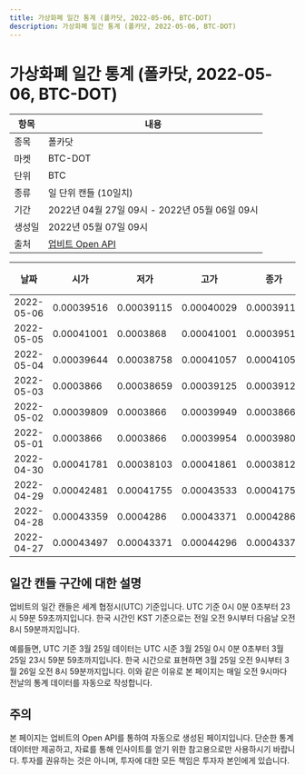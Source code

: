 ```yaml
---
title: 가상화폐 일간 통계 (폴카닷, 2022-05-06, BTC-DOT)
description: 가상화폐 일간 통계 (폴카닷, 2022-05-06, BTC-DOT)
---
```



가상화폐 일간 통계 (폴카닷, 2022-05-06, BTC-DOT)
===

|항목|내용|
|--|--|
|종목|폴카닷|
|마켓|BTC-DOT|
|단위|BTC|
|종류|일 단위 캔들 (10일치)|
|기간|2022년 04월 27일 09시 - 2022년 05월 06일 09시|
|생성일|2022년 05월 07일 09시|
|출처|[업비트 Open API](https://docs.upbit.com)|


|날짜|시가|저가|고가|종가|비고|
|--|--|--|--|--|--|
|2022-05-06|0.00039516|0.00039115|0.00040029|0.00039115|    |
|2022-05-05|0.00041001|0.0003868|0.00041001|0.00039519|    |
|2022-05-04|0.00039644|0.00038758|0.00041057|0.00041057|    |
|2022-05-03|0.0003866|0.00038659|0.00039125|0.00039125|    |
|2022-05-02|0.00039809|0.0003866|0.00039949|0.0003866|    |
|2022-05-01|0.0003866|0.0003866|0.00039954|0.00039809|    |
|2022-04-30|0.00041781|0.00038103|0.00041861|0.00038127|    |
|2022-04-29|0.00042481|0.00041755|0.00043533|0.00041755|    |
|2022-04-28|0.00043359|0.0004286|0.00043371|0.0004286|    |
|2022-04-27|0.00043497|0.00043371|0.00044296|0.00043371|    |


일간 캔들 구간에 대한 설명
---


업비트의 일간 캔들은 세계 협정시(UTC) 기준입니다. 
UTC 기준 0시 0분 0초부터 23시 59분 59초까지입니다. 
한국 시간인 KST 기준으로는 전일 오전 9시부터 다음날 오전 8시 59분까지입니다. 


예를들면, UTC 기준 3월 25일 데이터는 UTC 시준 3월 25일 0시 0분 0초부터 3월 25일 23시 59분 59초까지입니다. 
한국 시간으로 표현하면 3월 25일 오전 9시부터 3월 26일 오전 8시 59분까지입니다. 
이와 같은 이유로 본 페이지는 매일 오전 9시마다 전날의 통계 데이터를 자동으로 작성합니다. 


주의
---


본 페이지는 업비트의 Open API를 통하여 자동으로 생성된 페이지입니다. 
단순한 통계 데이터만 제공하고, 자료를 통해 인사이트를 얻기 위한 참고용으로만 사용하시기 바랍니다. 
투자를 권유하는 것은 아니며, 투자에 대한 모든 책임은 투자자 본인에게 있습니다. 
